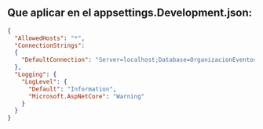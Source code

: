 ## Que aplicar en el appsettings.Development.json:

```json
{
  "AllowedHosts": "*",
  "ConnectionStrings": 
  {
    "DefaultConnection": "Server=localhost;Database=OrganizacionEventosEscolares;user=tuUsuario;Password=tuPassword;"
  },
  "Logging": {
    "LogLevel": {
      "Default": "Information",
      "Microsoft.AspNetCore": "Warning"
    }
  }
}
